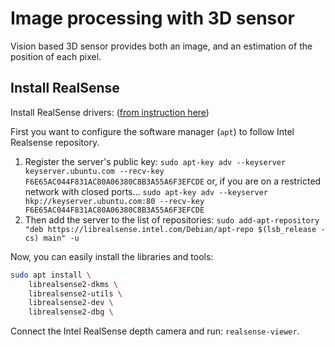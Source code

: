 # Image processing with 3D sensor

Vision based 3D sensor provides both an image, and an estimation of the position of each pixel.

## Install RealSense

Install RealSense drivers: ([from instruction here](https://github.com/IntelRealSense/librealsense/blob/master/doc/distribution_linux.md))


First you want to configure the software manager (`apt`) to follow Intel Realsense repository.

1. Register the server's public key: `sudo apt-key adv --keyserver keyserver.ubuntu.com --recv-key F6E65AC044F831AC80A06380C8B3A55A6F3EFCDE` or, if you are on a restricted network with closed ports... `sudo apt-key adv --keyserver hkp://keyserver.ubuntu.com:80 --recv-key F6E65AC044F831AC80A06380C8B3A55A6F3EFCDE`
2. Then add the server to the list of repositories: `sudo add-apt-repository "deb https://librealsense.intel.com/Debian/apt-repo $(lsb_release -cs) main" -u`

Now, you can easily install the libraries and tools:

```bash
sudo apt install \
    librealsense2-dkms \
    librealsense2-utils \
    librealsense2-dev \
    librealsense2-dbg \
```

Connect the Intel RealSense depth camera and run: `realsense-viewer`.
